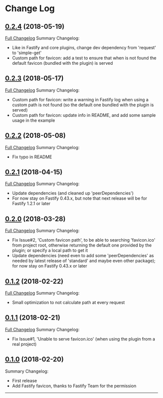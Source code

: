 # Change Log

## [0.2.4](https://github.com/smartiniOnGitHub/fastify-favicon/releases/tag/0.2.4) (2018-05-19)
[Full Changelog](https://github.com/smartiniOnGitHub/fastify-favicon/compare/0.2.3...0.2.4)
Summary Changelog:
- Like in Fastify and core plugins, change dev dependency from 'request' to 'simple-get'
- Custom path for favicon: add a test to ensure that when is not found the default favicon (bundled with the plugin) is served

## [0.2.3](https://github.com/smartiniOnGitHub/fastify-favicon/releases/tag/0.2.3) (2018-05-17)
[Full Changelog](https://github.com/smartiniOnGitHub/fastify-favicon/compare/0.2.2...0.2.3)
Summary Changelog:
- Custom path for favicon: write a warning in Fastify log when using a custom path is not found (so the default one bundled with the plugin is served)
- Custom path for favicon: update info in README, and add some sample usage in the example

## [0.2.2](https://github.com/smartiniOnGitHub/fastify-favicon/releases/tag/0.2.2) (2018-05-08)
[Full Changelog](https://github.com/smartiniOnGitHub/fastify-favicon/compare/0.2.1...0.2.2)
Summary Changelog:
- Fix typo in README

## [0.2.1](https://github.com/smartiniOnGitHub/fastify-favicon/releases/tag/0.2.1) (2018-04-15)
[Full Changelog](https://github.com/smartiniOnGitHub/fastify-favicon/compare/0.2.0...0.2.1)
Summary Changelog:
- Update dependencies (and cleaned up 'peerDependencies')
- For now stay on Fastify 0.43.x, but note that next release will be for Fastify 1.2.1 or later

## [0.2.0](https://github.com/smartiniOnGitHub/fastify-favicon/releases/tag/0.2.0) (2018-03-28)
[Full Changelog](https://github.com/smartiniOnGitHub/fastify-favicon/compare/0.1.2...0.2.0)
Summary Changelog:
- Fix Issue#2, 'Custom favicon path', to be able to searching 'favicon.ico' from project root, otherwise returning the default one provided by the plugin; or specify a local path to get it
- Update dependencies (need even to add some 'peerDependencies' as needed by latest release of 'standard' and maybe even other package); for now stay on Fastify 0.43.x or later

## [0.1.2](https://github.com/smartiniOnGitHub/fastify-favicon/releases/tag/0.1.2) (2018-02-22)
[Full Changelog](https://github.com/smartiniOnGitHub/fastify-favicon/compare/0.1.1...0.1.2)
Summary Changelog:
- Small optimization to not calculate path at every request

## [0.1.1](https://github.com/smartiniOnGitHub/fastify-favicon/releases/tag/0.1.1) (2018-02-21)
[Full Changelog](https://github.com/smartiniOnGitHub/fastify-favicon/compare/0.1.0...0.1.1)
Summary Changelog:
- Fix Issue#1, 'Unable to serve favicon.ico' (when using the plugin from a real project)

## [0.1.0](https://github.com/smartiniOnGitHub/fastify-favicon/releases/tag/0.1.0) (2018-02-20)
Summary Changelog:
- First release
- Add Fastify favicon, thanks to Fastify Team for the permission

----
